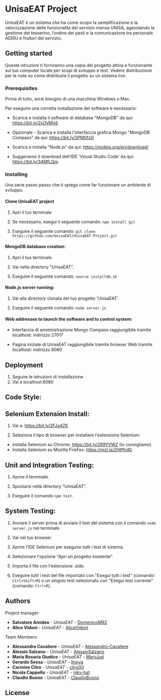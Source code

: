 
# UnisaEAT Project
UnisaEAT è un sistema che ha come scopo la semplificazione e la velocizzazione delle funzionalità del servizio mensa UNISA, agevolando la gestione del tesserino, l’ordine dei pasti e la comunicazione tra personale ADISU e fruitori del servizio.

## Getting started

Queste istruzioni ti forniranno una copia del progetto attiva e funzionante sul tuo computer locale per scopi di sviluppo e test. Vedere
distribuzione per le note su come distribuire il progetto su un sistema live.


### Prerequisites
Prima di tutto, avrai bisogno di una macchina Windows o Mac.

Per eseguire una corretta installazione del software è necessario:

* Scarica e installa il software di database "MongoDB" da qui: https://bit.ly/2sOVMn8

* Opzionale - Scarica e installa l'interfaccia grafica Mongo "MongoDB Compass" da qui: https://bit.ly/2PM0fzG

* Scarica e installa "Node.js" da qui: https://nodejs.org/en/download/

* Suggeriamo il download dell'IDE 'Visual Studio Code' da qui: https://bit.ly/34MfLQm


### Installing

Una serie passo passo che ti spiega come far funzionare un ambiente di sviluppo.

#### Clone UnisaEAT project ####

1. Apri il tuo terminale

2. Se necessario, esegui il seguente comando: `npm install git`

3. Eseguire il seguente comando: `git clone https://github.com/UnisaEAT/UnisaEAT-Project.git`


#### MongoDB database creation: ####

1. Apri il tuo terminale.

2. Vai nella directory "UnisaEAT".

3. Eseguire il seguente comando: `source installdb.sh`


#### Node.js server running: ####

1. Vai alla directory clonata del tuo progetto 'UnisaEAT'.

2. Eseguire il seguente comando: `node server.js`


#### Web addresses to launch the software and to control system: ####

* Interfaccia di amministrazione Mongo Compass raggiungibile tramite localhost: indirizzo 27017

* Pagina iniziale di UnisaEAT raggiungibile tramite browser Web tramite localhost: indirizzo 8080


## Deployment
1. Seguire le istruzioni di installazione
2. Vai a localhost:8080

## Code Style: ##



## Selenium Extension Install: ##
1. Vai a: https://bit.ly/2FJa4ZK

2. Seleziona il tipo di browser per installare l'estensione Selenium:
* Installa Selenium su Chrome: https://bit.ly/2R9YVWZ (lo consigliamo)
* Installa Selenium su Mozilla FireFox: https://mzl.la/2tWfhdG

## Unit and Integration Testing: ##

1. Aprire il terminale.

2. Spostarsi nella directory "UnisaEAT".

3. Eseguire il comando `npm test`.

## System Testing: ##

1. Avviare il server prima di avviare il test del sistema con il comando `node server.js` nel terminale.

2. Vai nel tuo browser.

3. Aprire l'IDE Selenium per eseguire tutti i test di sistema.

4. Selezionare l'opzione "Apri un progetto esistente".

5. Importa il file con l'estensione .side.

6. Eseguire tutti i test del file importato con "Esegui tutti i test" (comando: `Ctrl+Shift+R`) o un singolo test selezionato con "Esegui test corrente" (comando: `Ctrl+R`).


## Authors

Project manager: 
* **Salvatore Amideo** - *UnisaEAT* - [DomenicoM92](https://github.com/Salvo1108)
* **Alice Vidoni** - *UnisaEAT* - [AliceVidoni](https://github.com/AliceVidoni)

Team Members:
* **Alessandro Cavaliere** - *UnisaEAT* - [Alessandro-Cavaliere](https://github.com/Alessandro-Cavaliere)
* **Alessio Salzano** - *UnisaEAT* - [AlessioSalzano](https://github.com/AlessioSalzano)
* **Maria Rosaria Giudice** - *UnisaEAT* - [MaryJud](https://github.com/MaryJud)
* **Gerardo Sessa** - *UnisaEAT* - [Ilnova](https://github.com/Ilnova)
* **Carmine Citro** - *UnisaEAT* - [citro00](https://github.com/citro00)
* **Nicola Cappello** - *UnisaEAT* - [niky-hat](https://github.com/niky-hat)
* **Claudio Buono** - *UnisaEAT* - [ClaudioBuono](https://github.com/ClaudioBuono)


## License

